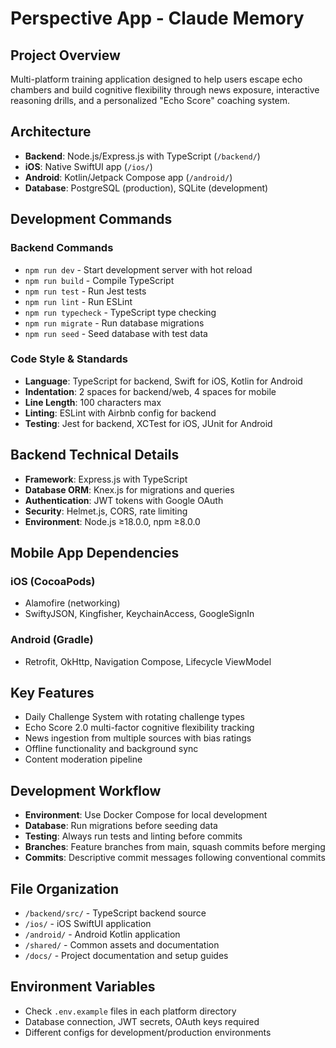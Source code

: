 # Perspective App - Claude Memory

## Project Overview
Multi-platform training application designed to help users escape echo chambers and build cognitive flexibility through news exposure, interactive reasoning drills, and a personalized "Echo Score" coaching system.

## Architecture
- **Backend**: Node.js/Express.js with TypeScript (`/backend/`)
- **iOS**: Native SwiftUI app (`/ios/`)
- **Android**: Kotlin/Jetpack Compose app (`/android/`)
- **Database**: PostgreSQL (production), SQLite (development)

## Development Commands

### Backend Commands
- `npm run dev` - Start development server with hot reload
- `npm run build` - Compile TypeScript
- `npm run test` - Run Jest tests
- `npm run lint` - Run ESLint
- `npm run typecheck` - TypeScript type checking
- `npm run migrate` - Run database migrations
- `npm run seed` - Seed database with test data

### Code Style & Standards
- **Language**: TypeScript for backend, Swift for iOS, Kotlin for Android
- **Indentation**: 2 spaces for backend/web, 4 spaces for mobile
- **Line Length**: 100 characters max
- **Linting**: ESLint with Airbnb config for backend
- **Testing**: Jest for backend, XCTest for iOS, JUnit for Android

## Backend Technical Details
- **Framework**: Express.js with TypeScript
- **Database ORM**: Knex.js for migrations and queries
- **Authentication**: JWT tokens with Google OAuth
- **Security**: Helmet.js, CORS, rate limiting
- **Environment**: Node.js ≥18.0.0, npm ≥8.0.0

## Mobile App Dependencies
### iOS (CocoaPods)
- Alamofire (networking)
- SwiftyJSON, Kingfisher, KeychainAccess, GoogleSignIn

### Android (Gradle)
- Retrofit, OkHttp, Navigation Compose, Lifecycle ViewModel

## Key Features
- Daily Challenge System with rotating challenge types
- Echo Score 2.0 multi-factor cognitive flexibility tracking
- News ingestion from multiple sources with bias ratings
- Offline functionality and background sync
- Content moderation pipeline

## Development Workflow
- **Environment**: Use Docker Compose for local development
- **Database**: Run migrations before seeding data
- **Testing**: Always run tests and linting before commits
- **Branches**: Feature branches from main, squash commits before merging
- **Commits**: Descriptive commit messages following conventional commits

## File Organization
- `/backend/src/` - TypeScript backend source
- `/ios/` - iOS SwiftUI application
- `/android/` - Android Kotlin application
- `/shared/` - Common assets and documentation
- `/docs/` - Project documentation and setup guides

## Environment Variables
- Check `.env.example` files in each platform directory
- Database connection, JWT secrets, OAuth keys required
- Different configs for development/production environments